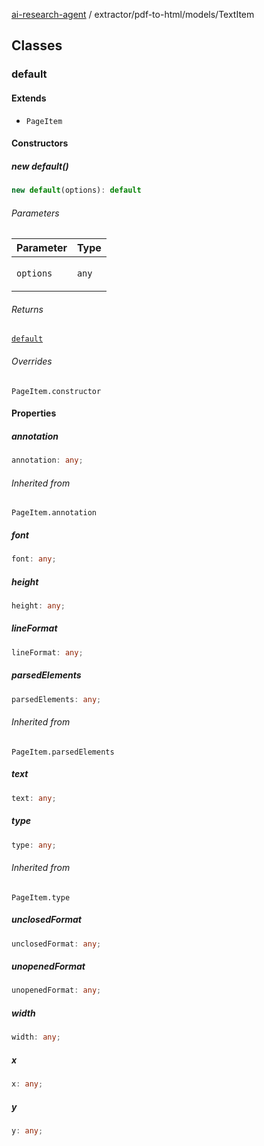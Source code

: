 [ai-research-agent](../../../index.md) / extractor/pdf-to-html/models/TextItem

## Classes

### default

#### Extends

- `PageItem`

#### Constructors

##### new default()

```ts
new default(options): default
```

###### Parameters

<table>
<thead>
<tr>
<th>Parameter</th>
<th>Type</th>
</tr>
</thead>
<tbody>
<tr>
<td>

`options`

</td>
<td>

`any`

</td>
</tr>
</tbody>
</table>

###### Returns

[`default`](TextItem.md#default)

###### Overrides

`PageItem.constructor`

#### Properties

##### annotation

```ts
annotation: any;
```

###### Inherited from

`PageItem.annotation`

##### font

```ts
font: any;
```

##### height

```ts
height: any;
```

##### lineFormat

```ts
lineFormat: any;
```

##### parsedElements

```ts
parsedElements: any;
```

###### Inherited from

`PageItem.parsedElements`

##### text

```ts
text: any;
```

##### type

```ts
type: any;
```

###### Inherited from

`PageItem.type`

##### unclosedFormat

```ts
unclosedFormat: any;
```

##### unopenedFormat

```ts
unopenedFormat: any;
```

##### width

```ts
width: any;
```

##### x

```ts
x: any;
```

##### y

```ts
y: any;
```
